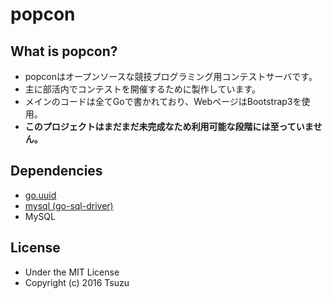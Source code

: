# popcon

## What is popcon?
- popconはオープンソースな競技プログラミング用コンテストサーバです。
- 主に部活内でコンテストを開催するために製作しています。
- メインのコードは全てGoで書かれており、WebページはBootstrap3を使用。
- **このプロジェクトはまだまだ未完成なため利用可能な段階には至っていません。**

## Dependencies
- [go.uuid](github.com/satori/go.uuid)
- [mysql (go-sql-driver)](github.com/go-sql-driver/mysql)
- MySQL

## License
- Under the MIT License
- Copyright (c) 2016 Tsuzu